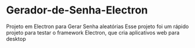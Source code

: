 # Gerador-de-Senha-Electron
Projeto em Electron para Gerar Senha aleatórias
Esse projeto foi um rápido projeto para testar o framework Electron, que cria aplicativos web para desktop
